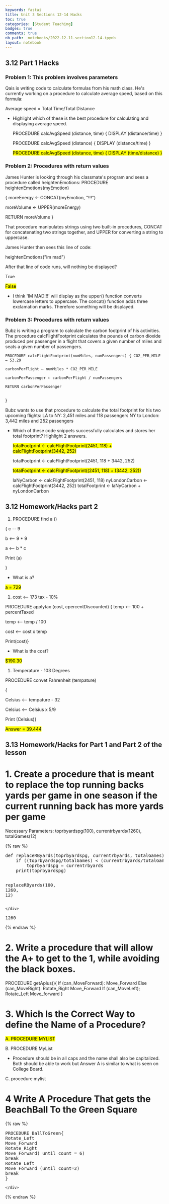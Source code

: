 ```yaml
---
keywords: fastai
title: Unit 3 Sections 12-14 Hacks  
toc: true 
categories: [Student Teaching]
badges: true
comments: true
nb_path: _notebooks/2022-12-11-section12-14.ipynb
layout: notebook
---
```


<!--
#################################################
### THIS FILE WAS AUTOGENERATED! DO NOT EDIT! ###
#################################################
# file to edit: _notebooks/2022-12-11-section12-14.ipynb
-->

<div class="container" id="notebook-container">
        
<div class="cell border-box-sizing text_cell rendered"><div class="inner_cell">
<div class="text_cell_render border-box-sizing rendered_html">
<h2 id="3.12-Part-1-Hacks">3.12 Part 1 Hacks<a class="anchor-link" href="#3.12-Part-1-Hacks"> </a></h2><h3 id="Problem-1:-This-problem-involves-parameters">Problem 1: This problem involves parameters<a class="anchor-link" href="#Problem-1:-This-problem-involves-parameters"> </a></h3><p>Qais is writing code to calculate formulas from his math class. He's currently working on a procedure to calculate average speed, based on this formula:</p>
<p>Average speed = Total Time/Total Distance​</p>
<ul>
<li><p>Highlight which of these is the best procedure for calculating and displaying average speed.</p>
<p>PROCEDURE calcAvgSpeed (distance, time) { DISPLAY (distance/time) }</p>
<p>PROCEDURE calcAvgSpeed (distance) { DISPLAY (distance/time) }</p>
<p><mark>PROCEDURE calcAvgSpeed (distance, time) { DISPLAY (time/distance) }</mark></p>
</li>
</ul>
<h3 id="Problem-2:-Procedures-with-return-values">Problem 2: Procedures with return values<a class="anchor-link" href="#Problem-2:-Procedures-with-return-values"> </a></h3><p>James Hunter is looking through his classmate's program and sees a procedure called heightenEmotions: PROCEDURE heightenEmotions(myEmotion)</p>
<p>{ moreEnergy ← CONCAT(myEmotion, "!!!")</p>
<p>moreVolume ← UPPER(moreEnergy)</p>
<p>RETURN moreVolume }</p>
<p>That procedure manipulates strings using two built-in procedures, CONCAT for concatenating two strings together, and UPPER for converting a string to uppercase.</p>
<p>James Hunter then sees this line of code:</p>
<p>heightenEmotions("im mad")</p>
<p>After that line of code runs, will nothing be displayed?</p>
<p>True</p>
<p><mark>False</mark></p>
<ul>
<li>I think 'IM MAD!!!' will display as the upper() function converts lowercase letters to uppercase. The concat() function adds three exclamation marks. Therefore something will be displayed. </li>
</ul>
<h3 id="Problem-3:-Procedures-with-return-values">Problem 3: Procedures with return values<a class="anchor-link" href="#Problem-3:-Procedures-with-return-values"> </a></h3><p>Bubz is writing a program to calculate the carbon footprint of his activities. The procedure calcFlightFootprint calculates the pounds of carbon dioxide produced per passenger in a flight that covers a given number of miles and seats a given number of passengers.</p>

<pre><code>PROCEDURE calcFlightFootprint(numMiles, numPassengers) { CO2_PER_MILE ← 53.29

carbonPerFlight ← numMiles * CO2_PER_MILE

carbonPerPassenger ← carbonPerFlight / numPassengers

RETURN carbonPerPassenger

</code></pre>
<p>}</p>
<p>Bubz wants to use that procedure to calculate the total footprint for his two upcoming flights: LA to NY: 2,451 miles and 118 passengers NY to London: 3,442 miles and 252 passengers</p>
<ul>
<li><p>Which of these code snippets successfully calculates and stores her total footprint? Highlight 2 answers.</p>
<p><mark>totalFootprint ← calcFlightFootprint(2451, 118) + calcFlightFootprint(3442, 252)</mark></p>
<p>totalFootprint ← calcFlightFootprint(2451, 118 + 3442, 252)</p>
<p><mark>totalFootprint ← calcFlightFootprint((2451, 118) + (3442, 252))</mark></p>
<p>laNyCarbon ← calcFlightFootprint(2451, 118) nyLondonCarbon ← calcFlightFootprint(3442, 252) totalFootprint ← laNyCarbon + nyLondonCarbon</p>
</li>
</ul>

</div>
</div>
</div>
<div class="cell border-box-sizing text_cell rendered"><div class="inner_cell">
<div class="text_cell_render border-box-sizing rendered_html">
<h2 id="3.12-Homework/Hacks-part-2">3.12 Homework/Hacks part 2<a class="anchor-link" href="#3.12-Homework/Hacks-part-2"> </a></h2><ol>
<li>PROCEDURE find a ()</li>
</ol>
<p>{ c -- 9</p>
<p>b &lt;-- 9 * 9</p>
<p>a &lt;-- b * c</p>
<p>Print (a)</p>
<p>}</p>
<ul>
<li>What is a?</li>
</ul>
<p><mark>a = 729</mark></p>
<ol>
<li>cost ⟵ 173 tax - 10%</li>
</ol>
<p>PROCEDURE applytax (cost, cpercentDiscounted) { temp &lt;-- 100 + percentTaxed</p>
<p>temp &lt;-- temp / 100</p>
<p>cost &lt;-- cost x temp</p>
<p>Print(cost)}</p>
<ul>
<li>What is the cost?</li>
</ul>
<p><mark>$190.30</mark></p>
<ol>
<li>Temperature - 103 Degrees</li>
</ol>
<p>PROCEDURE convet Fahrenheit (tempature)</p>
<p>{</p>
<p>Celsius &lt;-- tempature - 32</p>
<p>Celsius &lt;-- Celsius x 5/9</p>
<p>Print (Celsius)}</p>
<p><mark>Answer = 39.444</mark></p>

</div>
</div>
</div>
<div class="cell border-box-sizing text_cell rendered"><div class="inner_cell">
<div class="text_cell_render border-box-sizing rendered_html">
<h2 id="3.13-Homework/Hacks-for-Part-1-and-Part-2-of-the-lesson">3.13 Homework/Hacks for Part 1 and Part 2 of the lesson<a class="anchor-link" href="#3.13-Homework/Hacks-for-Part-1-and-Part-2-of-the-lesson"> </a></h2><h1 id="1.-Create-a-procedure-that-is-meant-to-replace-the-top-running-backs-yards-per-game-in-one-season-if-the-current-running-back-has-more-yards-per-game">1. Create a procedure that is meant to replace the top running backs yards per game in one season if the current running back has more yards per game<a class="anchor-link" href="#1.-Create-a-procedure-that-is-meant-to-replace-the-top-running-backs-yards-per-game-in-one-season-if-the-current-running-back-has-more-yards-per-game"> </a></h1><p>Necessary Parameters: toprbyardspg(100), currentrbyards(1260), totalGames(12)</p>

</div>
</div>
</div>
    {% raw %}
    
<div class="cell border-box-sizing code_cell rendered">
<div class="input">

<div class="inner_cell">
    <div class="input_area">
<div class=" highlight hl-ipython3"><pre><span></span><span class="k">def</span> <span class="nf">replaceRByards</span><span class="p">(</span><span class="n">toprbyardspg</span><span class="p">,</span> <span class="n">currentrbyards</span><span class="p">,</span> <span class="n">totalGames</span><span class="p">):</span>
    <span class="k">if</span> <span class="p">((</span><span class="n">toprbyardspg</span><span class="o">/</span><span class="n">totalGames</span><span class="p">)</span> <span class="o">&lt;</span> <span class="p">(</span><span class="n">currentrbyards</span><span class="o">/</span><span class="n">totalGames</span><span class="p">)):</span>
        <span class="n">toprbyardspg</span> <span class="o">=</span> <span class="n">currentrbyards</span>
    <span class="nb">print</span><span class="p">(</span><span class="n">toprbyardspg</span><span class="p">)</span>

<span class="n">replaceRByards</span><span class="p">(</span><span class="mi">100</span><span class="p">,</span> <span class="mi">1260</span><span class="p">,</span> <span class="mi">12</span><span class="p">)</span>
</pre></div>

    </div>
</div>
</div>

<div class="output_wrapper">
<div class="output">

<div class="output_area">

<div class="output_subarea output_stream output_stdout output_text">
<pre>1260
</pre>
</div>
</div>

</div>
</div>

</div>
    {% endraw %}

<div class="cell border-box-sizing text_cell rendered"><div class="inner_cell">
<div class="text_cell_render border-box-sizing rendered_html">
<h1 id="2.-Write-a-procedure-that-will-allow-the-A+-to-get-to-the-1,-while-avoiding-the-black-boxes.">2. Write a procedure that will allow the A+ to get to the 1, while avoiding the black boxes.<a class="anchor-link" href="#2.-Write-a-procedure-that-will-allow-the-A+-to-get-to-the-1,-while-avoiding-the-black-boxes."> </a></h1>
</div>
</div>
</div>
<div class="cell border-box-sizing text_cell rendered"><div class="inner_cell">
<div class="text_cell_render border-box-sizing rendered_html">
<p>PROCEDURE getAplus(){
If (can_MoveForward):
Move_Forward
Else (can_MoveRight):
Rotate_Right
Move_Forward
If (can_MoveLeft);
Rotate_Left
Move_forward
}</p>

</div>
</div>
</div>
<div class="cell border-box-sizing text_cell rendered"><div class="inner_cell">
<div class="text_cell_render border-box-sizing rendered_html">
<h1 id="3.-Which-Is-the-Correct-Way-to-define-the-Name-of-a-Procedure?">3. Which Is the Correct Way to define the Name of a Procedure?<a class="anchor-link" href="#3.-Which-Is-the-Correct-Way-to-define-the-Name-of-a-Procedure?"> </a></h1><p><mark>A. PROCEDURE MYLIST</mark></p>
<p>B. PROCEDURE MyList</p>
<ul>
<li>Procedure should be in all caps and the name shall also be capitalized. Both should be able to work but Answer A is similar to what is seen on College Board.</li>
</ul>
<p>C. procedure mylist</p>
<h1 id="4-Write-A-Procedure-That-gets-the-BeachBall-To-the-Green-Square">4 Write A Procedure That gets the BeachBall To the Green Square<a class="anchor-link" href="#4-Write-A-Procedure-That-gets-the-BeachBall-To-the-Green-Square"> </a></h1>
</div>
</div>
</div>
    {% raw %}
    
<div class="cell border-box-sizing code_cell rendered">
<div class="input">

<div class="inner_cell">
    <div class="input_area">
<div class=" highlight hl-ipython3"><pre><span></span><span class="n">PROCEDURE</span> <span class="n">BallToGreen</span><span class="p">{</span>
<span class="n">Rotate_Left</span>
<span class="n">Move_Forward</span>
<span class="n">Rotate_Right</span> 
<span class="n">Move_Forward</span><span class="p">(</span> <span class="n">until</span> <span class="n">count</span> <span class="o">=</span> <span class="mi">6</span><span class="p">)</span>
<span class="k">break</span>
<span class="n">Rotate_Left</span>
<span class="n">Move_Forward</span> <span class="p">(</span><span class="n">until</span> <span class="n">count</span><span class="o">=</span><span class="mi">2</span><span class="p">)</span> 
<span class="k">break</span>
<span class="p">}</span>
</pre></div>

    </div>
</div>
</div>

</div>
    {% endraw %}

</div>
 

